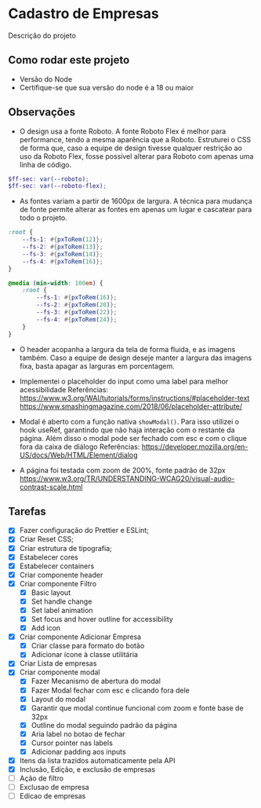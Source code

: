 # Cadastro de Empresas

Descrição do projeto

## Como rodar este projeto

- Versão do Node
- Certifique-se que sua versão do node é a 18 ou maior

## Observações

- O design usa a fonte Roboto. A fonte Roboto Flex é melhor para performance, tendo a mesma aparência que a Roboto. Estruturei o CSS de forma que, caso a equipe de design tivesse qualquer restrição ao uso da Roboto Flex, fosse possível alterar para Roboto com apenas uma linha de código.

```scss
$ff-sec: var(--roboto);
$ff-sec: var(--roboto-flex);
```

- As fontes variam a partir de 1600px de largura. A técnica para mudança de fonte permite alterar as fontes em apenas um lugar e cascatear para todo o projeto.

```scss
:root {
	--fs-1: #{pxToRem(12)};
	--fs-2: #{pxToRem(13)};
	--fs-3: #{pxToRem(14)};
	--fs-4: #{pxToRem(16)};
}

@media (min-width: 100em) {
	:root {
		--fs-1: #{pxToRem(16)};
		--fs-2: #{pxToRem(20)};
		--fs-3: #{pxToRem(22)};
		--fs-4: #{pxToRem(24)};
	}
}
```

- O header acopanha a largura da tela de forma fluida, e as imagens também.
  Caso a equipe de design deseje manter a largura das imagens fixa, basta apagar as larguras em porcentagem.

- Implementei o placeholder do input como uma label para melhor acessibilidade
  Referências:
  https://www.w3.org/WAI/tutorials/forms/instructions/#placeholder-text
  https://www.smashingmagazine.com/2018/06/placeholder-attribute/

- Modal é aberto com a função nativa `showModal()`. Para isso utilizei o hook useRef, garantindo que não haja interação com o restante da página. Além disso o modal pode ser fechado com esc e com o clique fora da caixa de diálogo
  Referências:
  https://developer.mozilla.org/en-US/docs/Web/HTML/Element/dialog

- A página foi testada com zoom de 200%, fonte padrão de 32px
  https://www.w3.org/TR/UNDERSTANDING-WCAG20/visual-audio-contrast-scale.html

## Tarefas

- [x] Fazer configuração do Prettier e ESLint;
- [x] Criar Reset CSS;
- [x] Criar estrutura de tipografia;
- [x] Estabelecer cores
- [x] Estabelecer containers
- [x] Criar componente header
- [x] Criar componente Filtro
  - [x] Basic layout
  - [x] Set handle change
  - [x] Set label animation
  - [x] Set focus and hover outline for accessibility
  - [x] Add icon
- [x] Criar componente Adicionar Empresa
  - [x] Criar classe para formato do botão
  - [x] Adicionar ícone à classe utilitária
- [x] Criar Lista de empresas
- [x] Criar componente modal
  - [x] Fazer Mecanismo de abertura do modal
  - [x] Fazer Modal fechar com esc e clicando fora dele
  - [x] Layout do modal
  - [x] Garantir que modal continue funcional com zoom e fonte base de 32px
  - [x] Outline do modal seguindo padrão da página
  - [x] Aria label no botao de fechar
  - [x] Cursor pointer nas labels
  - [x] Adicionar padding aos inputs
- [x] Itens da lista trazidos automaticamente pela API
- [x] Inclusão, Edição, e exclusão de empresas
- [ ] Ação de filtro
- [ ] Exclusao de empresa
- [ ] Edicao de empresas
